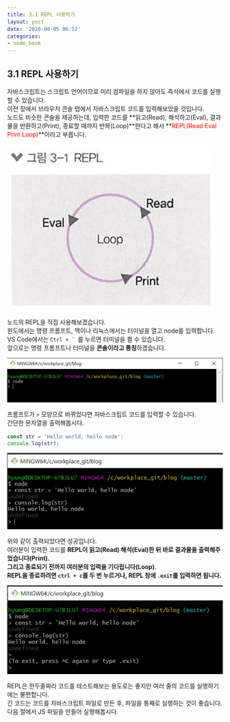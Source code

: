 ```yaml
---
title: 3.1 REPL 사용하기
layout: post
date: '2020-08-05 06:52'
categories:
- node_book
---
```


## 3.1 REPL 사용하기

자바스크립트는 스크립트 언어이므로 미리 컴파일을 하지 않아도 즉석에서 코드를 실행할 수 있습니다.  
이전 장에서 브라우저 콘솔 탭에서 자바스크립트 코드를 입력해보았을 것입니다.  
노드도 비슷한 콘솔을 제공하는데, 입력한 코드를 **읽고(Read), 해석하고(Eval), 결과물을 반환하고(Print), 종료할 때까지 반복(Loop)**한다고 해서 
**<span style="color:red">REPL(Read Eval Print Loop)</span>**이라고 부릅니다.

![](/static/img/nodebook/image25.jpg)

노드의 REPL을 직접 사용해보겠습니다.  
윈도에서는 명령 프롬프트, 맥이나 리눅스에서는 터미널을 열고 node를 입력합니다.  
VS Code에서는 ``Ctrl + ` ``를 누르면 터미널을 켤 수 있습니다.  
앞으로는 명령 프롬프트나 터미널을 **콘솔이라고 통칭**하겠습니다.

![](/static/img/nodebook/image26.jpg)

프롬프트가 `>` 모양으로 바뀌었다면 자바스크립트 코드를 입력할 수 있습니다.  
간단한 문자열을 출력해봅시다.

```javascript
const str = 'Hello world, hello node';
console.log(str);
```

![](/static/img/nodebook/image27.jpg)

위와 같이 출력되었다면 성공입니다.  
여러분이 입력한 코드를 **REPL이 읽고(Read) 해석(Eval)한 뒤 바로 결과물을 출력해주었습니다(Print).**  
**그리고 종료되기 전까지 여러분의 입력을 기다립니다(Loop).**  
**REPL을 종료하려면 `ctrl + c`를 두 번 누르거나, REPL 창에 `.exit`를 입력하면 됩니다.**

![](/static/img/nodebook/image28.jpg)

REPL은 한두줄짜리 코드를 테스트해보는 용도로는 좋지만 여러 줄의 코드를 실행하기에는 불편합니다.  
긴 코드는 코드를 자바스크립트 파일로 만든 후, 파일을 통째로 실행하는 것이 좋습니다.  
다음 절에서 JS 파일을 만들어 실행해봅시다.